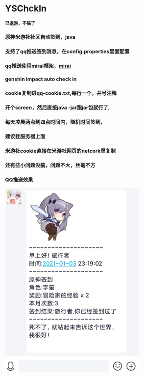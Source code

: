 # YSChckIn
#### 已退游，不搞了

### 原神米游社社区自动签到，java
### 支持了qq推送签到消息，在config.properties里面配置
### qq推送使用mirai框架，[mirai](https://github.com/mamoe/mirai)
### genshin impact auto check in
### cookie复制进qq-cookie.txt,每行一个，井号注释
### 开个screen，然后直接java -jar跑jar包就行了,
### 每天凌晨两点到四点时间内，随机时间签到，
### 建议挂服务器上面
### 米游社cookie直接在米游社网页的netcork里复制
### 还有些小问题没搞，问题不大，丝毫不方
### QQ推送效果
![avatar](qq.png)
